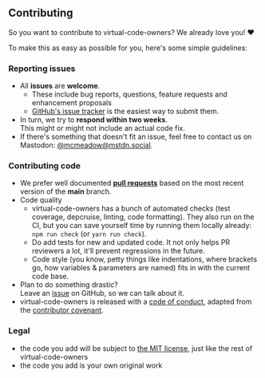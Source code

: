 ## Contributing

So you want to contribute to virtual-code-owners? We already love you! :heart:

To make this as easy as possible for you, here's some simple guidelines:

### Reporting issues

- All **issues** are **welcome**.
  - These include bug reports, questions, feature requests and enhancement
    proposals
  - [GitHub's issue tracker](https://github.com/sverweij/virtual-code-owners/issues)
    is the easiest way to submit them.
- In turn, we try to **respond within two weeks**.  
  This might or might not include an actual code fix.
- If there's something that doesn't fit an issue, feel free to contact us on
  Mastodon: [@mcmeadow@mstdn.social](https://mstdn.social/@mcmeadow).

### Contributing code

- We prefer well documented
  **[pull requests](https://help.github.com/articles/creating-a-pull-request/)**
  based on the most recent version of the **main** branch.
- Code quality
  - virtual-code-owners has a bunch of automated checks (test coverage, depcruise,
    linting, code formatting). They also run on the CI, but you can save yourself
    time by running them locally already: `npm run check` (or `yarn run check`).
  - Do add tests for new and updated code. It not only helps PR reviewers a lot,
    it'll prevent regressions in the future.
  - Code style (you know, petty things like indentations, where brackets go,
    how variables & parameters are named) fits in with the current code base.
- Plan to do something drastic?  
  Leave an [issue](https://github.com/sverweij/virtual-code-owners/issues/new/choose)
  on GitHub, so we can talk about it.
- virtual-code-owners is released with a [code of conduct](../CODE_OF_CONDUCT.md), adapted
  from the [contributor covenant](http://contributor-covenant.org/).

### Legal

- the code you add will be subject to
  [the MIT license](../LICENSE), just like the rest of virtual-code-owners
- the code you add is your own original work
